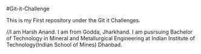 #Git-it-Challenge

This is my First repository under the Git it Challenges.

//I am Harsh Anand. I am from Godda, Jharkhand. I am pusrsuing Bachelor of Technology in Mineral and Metallurgical Engineering at Indian Institute of Technology(Indian School of Mines) Dhanbad.
